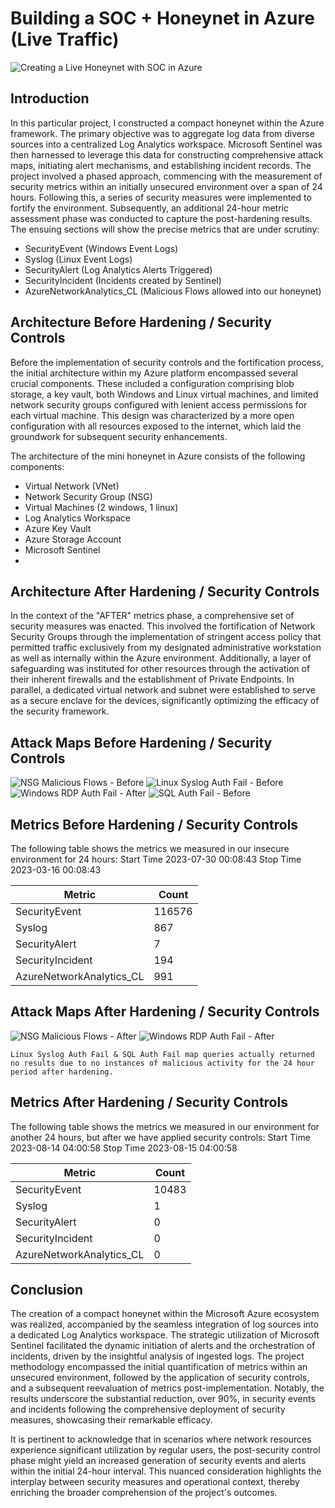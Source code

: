 # Building a SOC + Honeynet in Azure (Live Traffic)
![Creating a Live Honeynet with SOC in Azure](https://github.com/CyberJCP/Cyber-SOC/assets/142761911/37fcb473-a4f9-470e-bbcd-b95bf2df5e2f)

## Introduction

In this particular project, I constructed a compact honeynet within the Azure framework. The primary objective was to aggregate log data from diverse sources into a centralized Log Analytics workspace. Microsoft Sentinel was then harnessed to leverage this data for constructing comprehensive attack maps, initiating alert mechanisms, and establishing incident records. The project involved a phased approach, commencing with the measurement of security metrics within an initially unsecured environment over a span of 24 hours. Following this, a series of security measures were implemented to fortify the environment. Subsequently, an additional 24-hour metric assessment phase was conducted to capture the post-hardening results. The ensuing sections will show the precise metrics that are under scrutiny:

- SecurityEvent (Windows Event Logs)
- Syslog (Linux Event Logs)
- SecurityAlert (Log Analytics Alerts Triggered)
- SecurityIncident (Incidents created by Sentinel)
- AzureNetworkAnalytics_CL (Malicious Flows allowed into our honeynet)

## Architecture Before Hardening / Security Controls

Before the implementation of security controls and the fortification process, the initial architecture within my Azure platform encompassed several crucial components. These included a configuration comprising blob storage, a key vault, both Windows and Linux virtual machines, and limited network security groups configured with lenient access permissions for each virtual machine. This design was characterized by a more open configuration with all resources exposed to the internet, which laid the groundwork for subsequent security enhancements.

The architecture of the mini honeynet in Azure consists of the following components:

- Virtual Network (VNet)
- Network Security Group (NSG)
- Virtual Machines (2 windows, 1 linux)
- Log Analytics Workspace
- Azure Key Vault
- Azure Storage Account
- Microsoft Sentinel
- 
## Architecture After Hardening / Security Controls

In the context of the "AFTER" metrics phase, a comprehensive set of security measures was enacted. This involved the fortification of Network Security Groups through the implementation of stringent access policy that permitted traffic exclusively from my designated administrative workstation as well as internally within the Azure environment. Additionally, a layer of safeguarding was instituted for other resources through the activation of their inherent firewalls and the establishment of Private Endpoints. In parallel, a dedicated virtual network and subnet were established to serve as a secure enclave for the devices, significantly optimizing the efficacy of the security framework.

## Attack Maps Before Hardening / Security Controls
![NSG Malicious Flows - Before](https://github.com/CyberJCP/Cyber-SOC/assets/142761911/f3b088d3-033f-482b-a8fd-23517441f252)
![Linux Syslog Auth Fail - Before](https://github.com/CyberJCP/Cyber-SOC/assets/142761911/9beda8dc-d499-48c8-b00c-aac0cb97edce)
![Windows RDP Auth Fail - After](https://github.com/CyberJCP/Cyber-SOC/assets/142761911/dc92b59e-6927-4ce6-9ac8-fb25dac557ee)
![SQL Auth Fail - Before](https://github.com/CyberJCP/Cyber-SOC/assets/142761911/5e7e7b60-cf91-4644-b557-1c20d8fee716)

## Metrics Before Hardening / Security Controls

The following table shows the metrics we measured in our insecure environment for 24 hours:
Start Time 2023-07-30 00:08:43
Stop Time 2023-03-16 00:08:43

| Metric                   | Count
| ------------------------ | -----
| SecurityEvent            | 116576
| Syslog                   | 867
| SecurityAlert            | 7
| SecurityIncident         | 194
| AzureNetworkAnalytics_CL | 991

## Attack Maps After Hardening / Security Controls
![NSG Malicious Flows - After](https://github.com/CyberJCP/Cyber-SOC/assets/142761911/44628901-ec54-47f0-9075-589570c8db14)
![Windows RDP Auth Fail - After](https://github.com/CyberJCP/Cyber-SOC/assets/142761911/8c6c4b38-2d92-4b32-b09c-cf087a34dc5e)

```Linux Syslog Auth Fail & SQL Auth Fail map queries actually returned no results due to no instances of malicious activity for the 24 hour period after hardening.```

## Metrics After Hardening / Security Controls

The following table shows the metrics we measured in our environment for another 24 hours, but after we have applied security controls:
Start Time 2023-08-14 04:00:58
Stop Time	2023-08-15 04:00:58

| Metric                   | Count
| ------------------------ | -----
| SecurityEvent            | 10483
| Syslog                   | 1
| SecurityAlert            | 0
| SecurityIncident         | 0
| AzureNetworkAnalytics_CL | 0

## Conclusion

The creation of a compact honeynet within the Microsoft Azure ecosystem was realized, accompanied by the seamless integration of log sources into a dedicated Log Analytics workspace. The strategic utilization of Microsoft Sentinel facilitated the dynamic initiation of alerts and the orchestration of incidents, driven by the insightful analysis of ingested logs. The project methodology encompassed the initial quantification of metrics within an unsecured environment, followed by the application of security controls, and a subsequent reevaluation of metrics post-implementation. Notably, the results underscore the substantial reduction, over 90%, in security events and incidents following the comprehensive deployment of security measures, showcasing their remarkable efficacy.

It is pertinent to acknowledge that in scenarios where network resources experience significant utilization by regular users, the post-security control phase might yield an increased generation of security events and alerts within the initial 24-hour interval. This nuanced consideration highlights the interplay between security measures and operational context, thereby enriching the broader comprehension of the project's outcomes.
